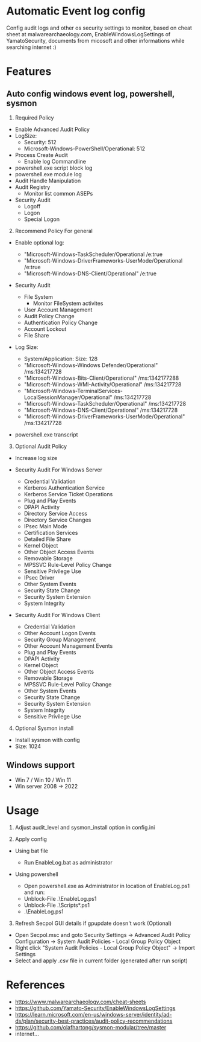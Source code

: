 # Automatic Event log config
Config audit logs and other os security settings to monitor, based on cheat sheet at malwarearchaeology.com, EnableWindowsLogSettings of YamatoSecurity, documents from micosoft and other informations while searching internet :)
# Features

## Auto config windows event log, powershell, sysmon

1. Required Policy
+ Enable Advanced Audit Policy
+ LogSize:
  + Security: 512
  + Microsoft-Windows-PowerShell/Operational: 512
+ Process Create Audit 
  + Enable log Commandline
+ powershell.exe script block log
+ powershell.exe module log
+ Audit Handle Manipulation
+ Audit Registry
  + Monitor list common ASEPs 
+ Security Audit
  + Logoff
  + Logon
  + Special Logon


2. Recommend Policy For general
+ Enable optional log:
  + "Microsoft-Windows-TaskScheduler/Operational /e:true
  + "Microsoft-Windows-DriverFrameworks-UserMode/Operational /e:true
  + "Microsoft-Windows-DNS-Client/Operational" /e:true
+ Security Audit
  + File System
    + Monitor FileSystem activites
  + User Account Management
  + Audit Policy Change
  + Authentication Policy Change
  + Account Lockout
  + File Share

+ Log Size:
    + System/Application: Size: 128
    + "Microsoft-Windows-Windows Defender/Operational" /ms:134217728
    + "Microsoft-Windows-Bits-Client/Operational" /ms:1342177288
    + "Microsoft-Windows-WMI-Activity/Operational" /ms:134217728
    + "Microsoft-Windows-TerminalServices-LocalSessionManager/Operational" /ms:134217728
    + "Microsoft-Windows-TaskScheduler/Operational" /ms:134217728
    + "Microsoft-Windows-DNS-Client/Operational"  /ms:134217728
    + "Microsoft-Windows-DriverFrameworks-UserMode/Operational" /ms:134217728
+ powershell.exe transcript


3. Optional Audit Policy 
+ Increase log size
+ Security Audit For Windows Server 
  + Credential Validation
  + Kerberos Authentication Service
  + Kerberos Service Ticket Operations
  + Plug and Play Events
  + DPAPI Activity
  + Directory Service Access
  + Directory Service Changes
  + IPsec Main Mode
  + Certification Services
  + Detailed File Share
  + Kernel Object
  + Other Object Access Events
  + Removable Storage
  + MPSSVC Rule-Level Policy Change
  + Sensitive Privilege Use
  + IPsec Driver
  + Other System Events
  + Security State Change
  + Security System Extension
  + System Integrity

+ Security Audit For Windows Client
  + Credential Validation
  + Other Account Logon Events
  + Security Group Management
  + Other Account Management Events
  + Plug and Play Events
  + DPAPI Activity
  + Kernel Object
  + Other Object Access Events
  + Removable Storage
  + MPSSVC Rule-Level Policy Change
  + Other System Events
  + Security State Change
  + Security System Extension
  + System Integrity
  + Sensitive Privilege Use


4. Optional Sysmon install
+ Install sysmon with config
+ Size: 1024

## Windows support

- Win 7 / Win 10 / Win 11
- Win server 2008 -> 2022

# Usage
1. Adjust audit_level and sysmon_install option in config.ini

2. Apply config
- Using bat file
  - Run EnableLog.bat as administrator

- Using powershell
  - Open powershell.exe as Administrator in location of EnableLog.ps1 and run:
  - Unblock-File .\EnableLog.ps1
  - Unblock-File .\Scripts\*.ps1
  - .\EnableLog.ps1

3. Refresh Secpol GUI details if gpupdate doesn't work (Optional) 
  - Open Secpol.msc and goto Security Settings -> Advanced Audit Policy Configuration -> System Audit Policies - Local Group Policy Object
  - Right click "System Audit Policies - Local Group Policy Object" -> Import Settings
  - Select and apply .csv file in current folder (generated after run script)

# References
  - https://www.malwarearchaeology.com/cheat-sheets
  - https://github.com/Yamato-Security/EnableWindowsLogSettings
  - https://learn.microsoft.com/en-us/windows-server/identity/ad-ds/plan/security-best-practices/audit-policy-recommendations
  - https://github.com/olafhartong/sysmon-modular/tree/master
  - internet...